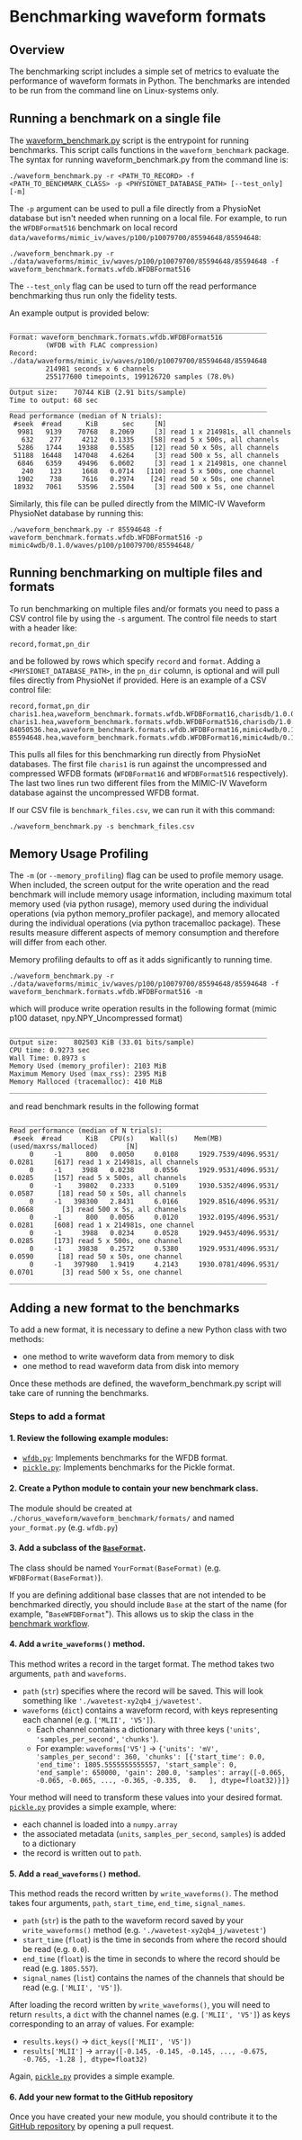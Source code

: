 # Benchmarking waveform formats

## Overview

The benchmarking script includes a simple set of metrics to evaluate the performance of waveform formats in Python. The benchmarks are intended to be run from the command line on Linux-systems only.

## Running a benchmark on a single file

The [waveform_benchmark.py](./waveform_benchmark.py) script is the entrypoint for running benchmarks. This script calls functions in the `waveform_benchmark` package. The syntax for running waveform_benchmark.py from the command line is: 

```
./waveform_benchmark.py -r <PATH_TO_RECORD> -f <PATH_TO_BENCHMARK_CLASS> -p <PHYSIONET_DATABASE_PATH> [--test_only] [-m]
```

The `-p` argument can be used to pull a file directly from a PhysioNet database but isn't needed when running on a local file. For example, to run the `WFDBFormat516` benchmark on local record `data/waveforms/mimic_iv/waves/p100/p10079700/85594648/85594648`:

```
./waveform_benchmark.py -r ./data/waveforms/mimic_iv/waves/p100/p10079700/85594648/85594648 -f waveform_benchmark.formats.wfdb.WFDBFormat516
```

The `--test_only` flag can be used to turn off the read performance benchmarking thus run only the fidelity tests.

An example output is provided below:

```
________________________________________________________________
Format: waveform_benchmark.formats.wfdb.WFDBFormat516
         (WFDB with FLAC compression)
Record: ./data/waveforms/mimic_iv/waves/p100/p10079700/85594648/85594648
         214981 seconds x 6 channels
         255177600 timepoints, 199126720 samples (78.0%)
________________________________________________________________
Output size:    70744 KiB (2.91 bits/sample)
Time to output: 68 sec
________________________________________________________________
Read performance (median of N trials):
 #seek  #read      KiB      sec     [N]
  9981   9139    70768   8.2069     [3] read 1 x 214981s, all channels
   632    277     4212   0.1335    [58] read 5 x 500s, all channels
  5286   1744    19388   0.5585    [12] read 50 x 50s, all channels
 51188  16448   147048   4.6264     [3] read 500 x 5s, all channels
  6846   6359    49496   6.0602     [3] read 1 x 214981s, one channel
   240    123     1668   0.0714   [110] read 5 x 500s, one channel
  1902    738     7616   0.2974    [24] read 50 x 50s, one channel
 18932   7061    53596   2.5504     [3] read 500 x 5s, one channel
```

Similarly, this file can be pulled directly from the MIMIC-IV Waveform PhysioNet database by running this:

```
./waveform_benchmark.py -r 85594648 -f waveform_benchmark.formats.wfdb.WFDBFormat516 -p mimic4wdb/0.1.0/waves/p100/p10079700/85594648/
```

## Running benchmarking on multiple files and formats

To run benchmarking on multiple files and/or formats you need to pass a CSV control file by using the `-s` argument. The control file needs to start with a header like:

`record,format,pn_dir`

and be followed by rows which specify `record` and `format`. Adding a `<PHYSIONET_DATABASE_PATH>`, in the `pn_dir` column, is optional and will pull files directly from PhysioNet if provided. Here is an example of a CSV control file:

```
record,format,pn_dir
charis1.hea,waveform_benchmark.formats.wfdb.WFDBFormat16,charisdb/1.0.0/
charis1.hea,waveform_benchmark.formats.wfdb.WFDBFormat516,charisdb/1.0.0/
84050536.hea,waveform_benchmark.formats.wfdb.WFDBFormat16,mimic4wdb/0.1.0/waves/p100/p10082591/84050536/
85594648.hea,waveform_benchmark.formats.wfdb.WFDBFormat16,mimic4wdb/0.1.0/waves/p100/p10079700/85594648/
```

This pulls all files for this benchmarking run directly from PhysioNet databases. The first file `charis1` is run against the uncompressed and compressed WFDB formats (`WFDBFormat16` and `WFDBFormat516` respectively). The last two lines run two different files from the MIMIC-IV Waveform database against the uncompressed WFDB format.

If our CSV file is `benchmark_files.csv`, we can run it with this command:
```
./waveform_benchmark.py -s benchmark_files.csv
```

## Memory Usage Profiling
The `-m` (or `--memory_profiling`) flag can be used to profile memory usage.  When included, the screen output for the write operation and the read benchmark will include memory usage information, including maximum total memory used (via python rusage), memory used during the individual operations (via python memory_profiler package), and memory allocated during the individual operations (via python tracemalloc package).  These results measure different aspects of memory consumption and therefore will differ from each other.  

Memory profiling defaults to off as it adds significantly to running time. 

```
./waveform_benchmark.py -r ./data/waveforms/mimic_iv/waves/p100/p10079700/85594648/85594648 -f waveform_benchmark.formats.wfdb.WFDBFormat516 -m
```

which will produce write operation results in the following format (mimic p100 dataset, npy.NPY_Uncompressed format)

```
________________________________________________________________
Output size:    802503 KiB (33.01 bits/sample)
CPU time: 0.9273 sec
Wall Time: 0.8973 s
Memory Used (memory_profiler): 2103 MiB
Maximum Memory Used (max_rss): 2395 MiB
Memory Malloced (tracemalloc): 410 MiB
________________________________________________________________
```

and read benchmark results in the following format

```
________________________________________________________________
Read performance (median of N trials):
 #seek  #read      KiB   CPU(s)    Wall(s)    Mem(MB)(used/maxrss/malloced)       [N]
     0     -1      800   0.0050     0.0108     1929.7539/4096.9531/  0.0281     [617] read 1 x 214981s, all channels
     0     -1     3988   0.0238     0.0556     1929.9531/4096.9531/  0.0285     [157] read 5 x 500s, all channels
     0     -1    39802   0.2333     0.5109     1930.5352/4096.9531/  0.0587      [18] read 50 x 50s, all channels
     0     -1   398300   2.8431     6.0166     1929.8516/4096.9531/  0.0668       [3] read 500 x 5s, all channels
     0     -1      800   0.0056     0.0120     1932.0195/4096.9531/  0.0281     [608] read 1 x 214981s, one channel
     0     -1     3988   0.0234     0.0528     1929.9453/4096.9531/  0.0285     [173] read 5 x 500s, one channel
     0     -1    39838   0.2572     0.5380     1929.9531/4096.9531/  0.0590      [18] read 50 x 50s, one channel
     0     -1   397980   1.9419     4.2143     1930.0781/4096.9531/  0.0701       [3] read 500 x 5s, one channel
________________________________________________________________
```

## Adding a new format to the benchmarks

To add a new format, it is necessary to define a new Python class with two methods:

- one method to write waveform data from memory to disk
- one method to read waveform data from disk into memory

Once these methods are defined, the waveform_benchmark.py script will take care of running the benchmarks.

### Steps to add a format

#### 1. Review the following example modules:

  - [`wfdb.py`](./waveform_benchmark/formats/wfdb.py): Implements benchmarks for the WFDB format. 
  - [`pickle.py`](./waveform_benchmark/formats/pickle.py): Implements benchmarks for the Pickle format.

#### 2. Create a Python module to contain your new benchmark class.

The module should be created at `./chorus_waveform/waveform_benchmark/formats/` and named `your_format.py` (e.g. `wfdb.py`)

#### 3. Add a subclass of the [`BaseFormat`](./waveform_benchmark/formats/base.py).

The class should be named `YourFormat(BaseFormat)` (e.g. `WFDBFormat(BaseFormat)`). 

If you are defining additional base classes that are not intended to be benchmarked directly, you should include `Base` at the start of the name (for example, "`BaseWFDBFormat`"). This allows us to skip the class in the [benchmark workflow](https://github.com/chorus-ai/chorus_waveform/blob/main/.github/workflows/benchmark.yml).

#### 4. Add a `write_waveforms()` method.

This method writes a record in the target format. The method takes two arguments, `path` and `waveforms`.

  - `path` (`str`) specifies where the record will be saved. This will look something like `'./wavetest-xy2qb4_j/wavetest'`.
  - `waveforms` (`dict`) contains a waveform record, with keys representing each channel (e.g. `['MLII', 'V5']`). 
    - Each channel contains a dictionary with three keys (`'units'`, `'samples_per_second'`, `'chunks'`).
    - For example: `waveforms['V5']` -> `{'units': 'mV', 'samples_per_second': 360, 'chunks': [{'start_time': 0.0, 'end_time': 1805.5555555555557, 'start_sample': 0, 'end_sample': 650000, 'gain': 200.0, 'samples': array([-0.065, -0.065, -0.065, ..., -0.365, -0.335,  0.   ], dtype=float32)}]}`

Your method will need to transform these values into your desired format. [`pickle.py`](./waveform_benchmark/formats/pickle.py) provides a simple example, where: 

- each channel is loaded into a `numpy.array`
- the associated metadata (`units`, `samples_per_second`, `samples`) is added to a dictionary
- the record is written out to `path`.

#### 5. Add a `read_waveforms()` method.

This method reads the record written by `write_waveforms()`. The method takes four arguments, `path`, `start_time`, `end_time`, `signal_names`.

  - `path` (`str`) is the path to the waveform record saved by your `write_waveforms()` method (e.g. `'./wavetest-xy2qb4_j/wavetest'`)
  - `start_time` (`float`) is the time in seconds from where the record should be read (e.g. `0.0`).
  - `end_time` (`float`) is the time in seconds to where the record should be read (e.g. `1805.557`).
  - `signal_names` (`list`) contains the names of the channels that should be read (e.g. `['MLII', 'V5']`).

After loading the record written by `write_waveforms()`, you will need to return `results`, a `dict` with the channel names (e.g. `['MLII', 'V5']`) as keys corresponding to an array of values. For example:
  - `results.keys()` -> `dict_keys(['MLII', 'V5'])`
  - `results['MLII']` -> `array([-0.145, -0.145, -0.145, ..., -0.675, -0.765, -1.28 ], dtype=float32)`

Again, [`pickle.py`](./waveform_benchmark/formats/pickle.py) provides a simple example.

#### 6. Add your new format to the GitHub repository

Once you have created your new module, you should contribute it to the [GitHub repository](https://github.com/chorus-ai/chorus_waveform/) by opening a pull request.
